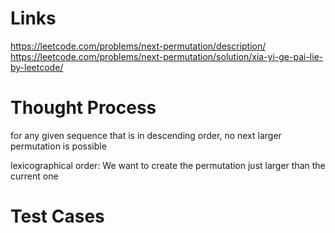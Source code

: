 # Links
https://leetcode.com/problems/next-permutation/description/
https://leetcode.com/problems/next-permutation/solution/xia-yi-ge-pai-lie-by-leetcode/

# Thought Process
for any given sequence that is in descending order, no next larger permutation is possible

lexicographical order: We want to create the permutation just larger than the current one

# Test Cases

